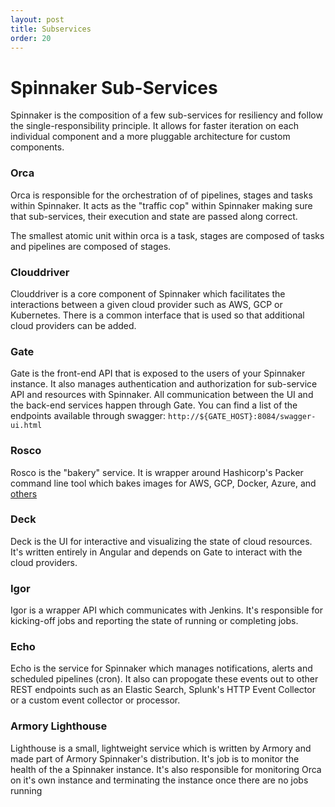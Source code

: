 ```yaml
---
layout: post
title: Subservices
order: 20
---
```


# Spinnaker Sub-Services

Spinnaker is the composition of a few sub-services for resiliency
and follow the single-responsibility principle.  It allows for faster iteration on each
individual component and a more pluggable architecture for custom components.

### Orca

Orca is responsible for the orchestration of of pipelines, stages and tasks within Spinnaker.  It acts as the "traffic cop" within Spinnaker making sure that sub-services, their execution and state are passed along correct.

The smallest atomic unit within orca is a task, stages are composed of tasks and pipelines are composed of stages.  

### Clouddriver

Clouddriver is a core component of Spinnaker which facilitates the interactions between a given cloud provider such as AWS, GCP or Kubernetes.  There is a common interface that is used so that additional cloud providers can be added.  

### Gate

Gate is the front-end API that is exposed to the users of your Spinnaker instance.  It also manages authentication and authorization for sub-service API and resources with Spinnaker.  All communication between the UI and the back-end services happen through Gate.  You can find a list of the endpoints available through swagger:  `http://${GATE_HOST}:8084/swagger-ui.html`

### Rosco

Rosco is the "bakery" service.  It is wrapper around Hashicorp's Packer command line tool which bakes images for AWS, GCP, Docker, Azure, and [others](https://www.packer.io/docs/builders/index.html)

### Deck

Deck is the UI for interactive and visualizing the state of cloud resources.  It's written entirely in Angular and depends on Gate to interact with the cloud providers.

### Igor

Igor is a wrapper API which communicates with Jenkins.  It's responsible for kicking-off jobs and reporting the state of running or completing jobs.

### Echo

Echo is the service for Spinnaker which manages notifications, alerts and scheduled pipelines (cron).  It also can propogate these events out to other REST endpoints such as an Elastic Search, Splunk's HTTP Event Collector or a custom event collector or processor.

### Armory Lighthouse

Lighthouse is a small, lightweight service which is written by Armory and made part of Armory Spinnaker's distribution.  It's job is to monitor the health of the a Spinnaker instance.  It's also responsible for monitoring Orca on it's own instance and terminating the instance once there are no jobs running
